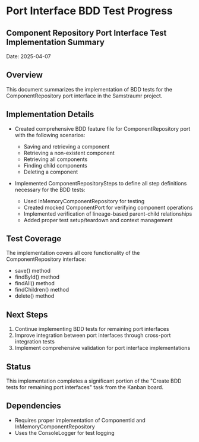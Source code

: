 # Port Interface BDD Test Progress

## Component Repository Port Interface Test Implementation Summary

Date: 2025-04-07

## Overview

This document summarizes the implementation of BDD tests for the ComponentRepository port interface in the Samstraumr project.

## Implementation Details

- Created comprehensive BDD feature file for ComponentRepository port with the following scenarios:
  - Saving and retrieving a component
  - Retrieving a non-existent component
  - Retrieving all components
  - Finding child components
  - Deleting a component

- Implemented ComponentRepositorySteps to define all step definitions necessary for the BDD tests:
  - Used InMemoryComponentRepository for testing
  - Created mocked ComponentPort for verifying component operations
  - Implemented verification of lineage-based parent-child relationships
  - Added proper test setup/teardown and context management

## Test Coverage

The implementation covers all core functionality of the ComponentRepository interface:
- save() method
- findById() method
- findAll() method
- findChildren() method
- delete() method

## Next Steps

1. Continue implementing BDD tests for remaining port interfaces
2. Improve integration between port interfaces through cross-port integration tests
3. Implement comprehensive validation for port interface implementations

## Status

This implementation completes a significant portion of the "Create BDD tests for remaining port interfaces" task from the Kanban board.

## Dependencies

- Requires proper implementation of ComponentId and InMemoryComponentRepository
- Uses the ConsoleLogger for test logging

